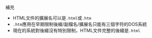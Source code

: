 補充
- HTML文件的擴展名可以是`.html`或`.htm`
- `.htm`應用在早期限制後綴/副檔名/擴展名只能有三個字符的DOS系統
- 現在的系統對後綴沒有特別限制，HTML文件完整的後綴是`.html`
